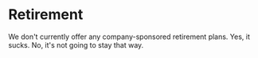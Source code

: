 # Retirement

We don't currently offer any company-sponsored retirement plans. Yes, it sucks. No, it's not going to stay that way.
